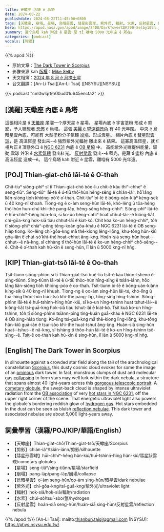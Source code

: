 ```yaml
---
title: 天蠍座 內底 ê 烏塔
date: 2024-08-22
publishdate: 2024-08-22T11:45:00+0800
tags: [天蠍座, 崩塌, 星場, 烏暗星雲, 彗星形雲球, 紫外光, 輻射, 水素, 反射星雲, OB 星協, 剪影]
hero: https://apod.nasa.gov/apod/image/2408/DarkTowerCDK700-Selby1024.jpg
summary: 這个烏塔 kah 附近 ê 星雲 是 tī 離咱 5000 光年遠 ê 所在。
categories: [podcast]
vocals: [阿錕]
---
```


{{% apod %}}

- 原始文章：[The Dark Tower in Scorpius](https://apod.nasa.gov/apod/ap240822.html)
- 影像來源 kah [版權][copyright]：[Mike Selby](https://throughlightandtime.com/about/)
- 天文相簿：[2024 年 8 月 ê 月掩土星](https://www.facebook.com/media/set/?set=a.494549516606964&type=3)
- 台文翻譯：[An-Li Tsai][An-Li Tsai] ([NSYSU][NSYSU])

{{< podcast "cm0wlqr9h00ud01u645encta2" >}}

## [漢羅] 天蠍座 內底 ê 烏塔
這張相片是 tī [天蠍座][Scorpius] 尾溜一个厚天星 ê 星場。
星場內底 ê 宇宙塗粉 形成 ê 剪影，予人聯想著 [恐怖][ominous] ê 烏塔。
這張 [美麗 ê 望遠鏡景色][gorgeous telescopic portrait] 有 40 光年闊。
中央 ê 烏暗星雲內底，可能有 大型塗粉分子氣體 [崩塌][collapsing]、形成恆星。
相片內底 ê [彗星形雲球][cometary globule]，是 高溫恆星 發出來--ê 強烈紫外光輻射 雕出來 ê 結果。
這寡高溫恆星，就 tī 相片正爿頂懸外口 ê [NGC 6231][hot stars in NGC 6231] 內底 ê [OB 星協][OB association] 中。
高能紫外光嘛提供能量，驅動 雲球 外沿 ê [水素氣體][hydrogen gas] 發出紅光。
[反射星雲][reflection nebulae] 發出--ê 藍光，是藏 tī 塗粉 內底 ê 高溫恆星 造成--ê。
這个烏塔 kah 附近 ê 星雲，離咱有 5000 光年遠。

## [POJ] Thian-giat-chō lāi-té ê O͘-thah
Chit-tiuⁿ siòng-phìⁿ sī tī Thian-giat-chō bóe-liu chi̍t-ê kāu thiⁿ-chheⁿ ê seng-tiûⁿ.
Seng-tiûⁿ lāi-té ê ú-tiū thô͘-hún hêng-sêng ê chián-iáⁿ, hō͘ lâng liân-sióng tio̍h khióng-pò͘ ê o͘-thah.
Chit-tiuⁿ bí-lē ê bōng-oán-kiàⁿ kéng-sek ū 40 kng-nî khoah.
Tiong-ng ê o͘-àm seng-hûn lāi-té, khó-lêng ū tōa-hêng thô͘-hún hun-chú khì-thé pang-la̍p, hêng-sêng hêng-chhiⁿ.
Siòng-phìⁿ lāi-té ê hūi-chhiⁿ-hêng hûn-kiû, sī ko-un hêng-chhiⁿ hoat chhut-lâi--ê kiông-lia̍t chí-gōa-kng hok-siā tiau chhut-lâi ê kiat-kó.
Chit kóa ko-un hêng-chhiⁿ, to̍h tī siòng-phìⁿ chiàⁿ-pêng téng-koân gōa-kháu ê NGC 6231 lāi-té ê OB seng-hia̍p tiong.
Ko-lêng chí-gōa-kng mā thê-kiong lêng-liōng, khu-tōng hûn-kiû gōa-iân ê chúi-sò͘ khì-thé hoat-chhut âng-kng.
Hoán-siā seng-hûn hoat--chhut--ê nâ-kng, sī chhàng tī thô͘-hún lāi-té ê ko-un hêng-chhiⁿ chō-sêng--ê.
Chit-ê o͘-thah kah hù-kīn ê seng-hûn, lī lán ū 5000 kng-nî hn̄g.

## [KIP] Thian-giat-tsō lāi-té ê Oo-thah
Tsit-tiunn siòng-phìnn sī tī Thian-giat-tsō bué-liu tsi̍t-ê kāu thinn-tshenn ê sing-tiûnn.
Sing-tiûnn lāi-té ê ú-tiū thôo-hún hîng-sîng ê tsián-iánn, hōo lâng liân-sióng tio̍h khióng-pòo ê oo-thah.
Tsit-tiunn bí-lē ê bōng-uán-kiànn kíng-sik ū 40 kng-nî khuah.
Tiong-ng ê oo-àm sing-hûn lāi-té, khó-lîng ū tuā-hîng thôo-hún hun-tsú khì-thé pang-la̍p, hîng-sîng hîng-tshinn.
Siòng-phìnn lāi-té ê huī-tshinn-hîng hûn-kiû, sī ko-un hîng-tshinn huat tshut-lâi--ê kiông-lia̍t tsí-guā-kng hok-siā tiau tshut-lâi ê kiat-kó.
Tsit kuá ko-un hîng-tshinn, to̍h tī siòng-phìnn tsiànn-pîng tíng-kuân guā-kháu ê NGC 6231 lāi-té ê OB sing-hia̍p tiong.
Ko-lîng tsí-guā-kng mā thê-kiong lîng-liōng, khu-tōng hûn-kiû guā-iân ê tsuí-sòo khì-thé huat-tshut âng-kng.
Huán-siā sing-hûn huat--tshut--ê nâ-kng, sī tshàng tī thôo-hún lāi-té ê ko-un hîng-tshinn tsō-sîng--ê.
Tsit-ê oo-thah kah hù-kīn ê sing-hûn, lī lán ū 5000 kng-nî hn̄g.

## [English] The Dark Tower in Scorpius
In silhouette against a crowded star field along the tail of the arachnological constellation [Scorpius][Scorpius], this dusty cosmic cloud evokes for some the image of an [ominous][ominous] dark tower.
In fact, monstrous clumps of dust and molecular gas [collapsing][collapsing] to form stars may well lurk within the dark nebula, a structure that spans almost 40 light-years across this [gorgeous telescopic portrait][gorgeous telescopic portrait].
A [cometary globule][cometary globule], the swept-back cloud is shaped by intense ultraviolet radiation from the [OB association][OB association] of very [hot stars in NGC 6231][hot stars in NGC 6231], off the upper right corner of the scene.
That energetic ultraviolet light also powers the globule's bordering reddish glow of [hydrogen gas][hydrogen gas].
Hot stars embedded in the dust can be seen as bluish [reflection nebulae][reflection nebulae].
This dark tower and associated nebulae are about 5,000 light-years away.

## 詞彙學習（漢羅/POJ/KIP/華語/English）
- 【天蠍座】Thian-giat-chō/Thian-giat-tsō/天蠍座/Scorpius
- 【剪影】chián-iáⁿ/tsián-iánn/剪影/silhouette
- 【彗星形雲球】hūi-chhiⁿ-hêng hûn-kiú/huī-tshinn-hîng hûn-kiú/彗星狀雲球/cometary globules
- 【星場】seng-tiûⁿ/sing-tiûnn/星場/starfield
- 【崩塌】pang-la̍p/pang-la̍p/崩塌/collapse
- 【烏暗星雲】o͘-àm seng-hûn/oo-àm sing-hûn/暗星雲/dark nebulae
- 【紫外光】chí-gōa-kng/tsí-guā-kng/紫外光/ultraviolet light
- 【輻射】hok-siā/hok-siā/輻射/radiation
- 【水素】chúi-sò͘/tsuí-sòo/氫/hydrogen
- 【反射星雲】hoán-siā seng-hûn/huán-siā sing-hûn/反射星雲/reflection nebula

{{% /apod %}}
[An-Li Tsai]: mailto:thianbun.taigi@gmail.com
[NSYSU]: https://phys.nsysu.edu.tw/

[copyright]: https://apod.nasa.gov/apod/fap/lib/about_apod.html#srapply
[License3]: https://creativecommons.org/licenses/by/3.0/
[License2]:https://creativecommons.org/licenses/by-nc-nd/2.0/

[Scorpius]:http://hawastsoc.org/deepsky/sco/index.html
[ominous]:https://en.wikipedia.org/wiki/Childe_Roland_to_the_Dark_Tower_Came
[collapsing]:https://apod.nasa.gov/apod/ap210630.html
[gorgeous telescopic portrait]:https://throughlightandtime.com/dark-tower-cdk-700-ii-lrgb-ha-rev-1-30-july-2024/
[cometary globule]:https://apod.nasa.gov/apod/ap240716.html
[OB association]:http://en.wikipedia.org/wiki/Stellar_association#Types
[hot stars in NGC 6231]:https://chandra.harvard.edu/photo/2018/ngc6231/index.html
[hydrogen gas]:https://apod.nasa.gov/apod/ap051223.html
[reflection nebulae]:https://apod.nasa.gov/apod/ap011228.html
